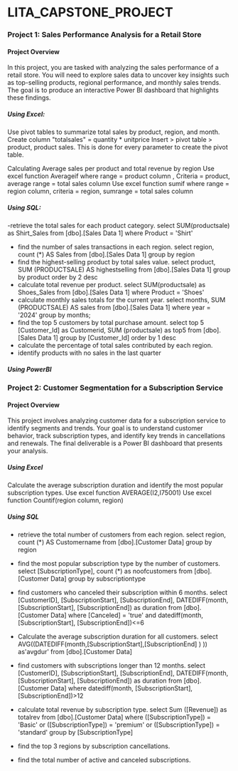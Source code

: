 # LITA_CAPSTONE_PROJECT

### Project 1: Sales Performance Analysis for a Retail Store
#### Project Overview
In this project, you are tasked with analyzing the sales performance of a retail store.
You will need to explore sales data to uncover key insights such as top-selling products, regional
performance, and monthly sales trends. The goal is to produce an interactive Power BI
dashboard that highlights these findings.

 ##### Using Excel: 
 Use pivot tables to summarize total sales by product, region, and month.
 Create column "totalsales" = quantity * unitprice 
 Insert > pivot table > product, product sales. 
 This is done for every parameter to create the pivot table.

 Calculating Average sales per product and total revenue by region 
 Use excel function Averageif where range = product column , Criteria = product, average range = total sales column
 Use excel function sumif where range = region column, criteria = region, sumrange = total sales column

##### Using SQL:
-retrieve the total sales for each product category.
select SUM(productsale) as Shirt_Sales from [dbo].[Sales Data 1]
where Product = 'Shirt'
- find the number of sales transactions in each region.
select region,
count (*) AS Sales from [dbo].[Sales Data 1]
group by region 
- find the highest-selling product by total sales value.
select product,
SUM (PRODUCTSALE) AS highestselling from [dbo].[Sales Data 1]
group by product
order by 2 desc
- calculate total revenue per product.
select SUM(productsale) as Shoes_Sales from [dbo].[Sales Data 1]
where Product = 'Shoes'
- calculate monthly sales totals for the current year.
select months, 
SUM (PRODUCTSALE) AS sales from [dbo].[Sales Data 1]
where year = '2024'
group by months;
- find the top 5 customers by total purchase amount.
select top 5 [Customer_Id] as Customerid,
SUM (productsale) as top5 from [dbo].[Sales Data 1] 
group by [Customer_Id] 
order by 1 desc
- calculate the percentage of total sales contributed by each region.
- identify products with no sales in the last quarter


##### Using PowerBI




### Project 2: Customer Segmentation for a Subscription Service
#### Project Overview
 This project involves analyzing customer data for a subscription service to identify
segments and trends. Your goal is to understand customer behavior, track subscription types,
and identify key trends in cancellations and renewals. The final deliverable is a Power BI
dashboard that presents your analysis.

 ##### Using Excel 
 Calculate the average subscription duration and identify the most popular
subscription types.
Use excel function AVERAGE(I2,I75001) 
Use excel function Countif(region column, region)

##### Using SQL
- retrieve the total number of customers from each region.
select region,
count (*) AS Customername from [dbo].[Customer Data]
group by region 

- find the most popular subscription type by the number of customers.
select [SubscriptionType],
count (*) as noofcustomers from [dbo].[Customer Data]
group by subscriptiontype 

- find customers who canceled their subscription within 6 months.
select [CustomerID], [SubscriptionStart], [SubscriptionEnd],
DATEDIFF(month, [SubscriptionStart], [SubscriptionEnd])
as duration from [dbo].[Customer Data]
where [Canceled] = 'true' and datediff(month, [SubscriptionStart], [SubscriptionEnd])<=6

- Calculate the average subscription duration for all customers.
select AVG((DATEDIFF(month,[SubscriptionStart],[SubscriptionEnd] )
)) as'avgdur' from [dbo].[Customer Data]
  
- find customers with subscriptions longer than 12 months.
select [CustomerID], [SubscriptionStart], [SubscriptionEnd],
DATEDIFF(month, [SubscriptionStart], [SubscriptionEnd])
as duration from [dbo].[Customer Data]
where datediff(month, [SubscriptionStart], [SubscriptionEnd])>12

- calculate total revenue by subscription type.
select Sum ([Revenue]) as totalrev from [dbo].[Customer Data]
where ([SubscriptionType]) = 'Basic' or
([SubscriptionType]) = 'premium' or
([SubscriptionType]) = 'standard' 
group by [SubscriptionType]

- find the top 3 regions by subscription cancellations.
- find the total number of active and canceled subscriptions.



 

